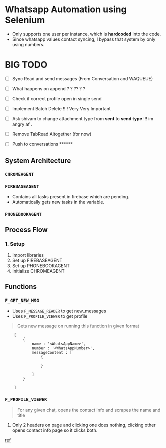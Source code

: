 # Whatsapp Automation using Selenium 
- Only supports one user per instance, which is __hardcoded__ into the code. 
- Since whatsapp values contact syncing, I bypass that system by only using numbers. 

# BIG TODO 
- [ ] Sync Read and send messages (From Conversation and WAQUEUE)
- [ ] What happens on append ? ? ?? ? ? 
- [ ] Check if correct profile open in single send 
- [ ] Implement Batch Delete !!!! Very Very Important
- [ ] Ask shivam to change attachment type from __sent__  to __send type__ !!! im angry af .
- [ ] Remove TabRead Altogether (for now)
- [ ] Push to conversations  ******



## System Architecture 
### `CHROMEAGENT`
### `FIREBASEAGENT`
- Contains all tasks present in firebase which are pending. 
- Automatically gets new tasks in the variable. 
### `PHONEBOOKAGENT`




## Process Flow 
### 1. Setup 
1. Import libraries 
2. Set up FIREBASEAGENT 
3. Set up PHONEBOOKAGENT
3. Initialize CHROMEAGENT

## Functions 
### `F_GET_NEW_MSG`
- Uses `F_MESSAGE_READER` to get new_messages 
- Uses `F_PROFILE_VIEWER` to get profile 
> Gets new message on running this function in given format
```
    [
        {
            name : '<WhatsAppName>',
            number : '<WhatsAppNumber>',
            messageContent : [
                {

                }

            ]
        }

    ]
``` 

### `F_PROFILE_VIEWER` 
> For any given chat, opens the contact info and scrapes the name and title 

1. Only 2 headers on page and clicking one does nothing, clicking other opens contact info page so it clicks both. 

[ref](./ref_march_22/bubble.png)


